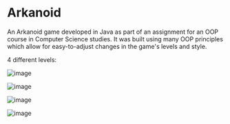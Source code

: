 # Arkanoid

An Arkanoid game developed in Java as part of an assignment for an OOP course in Computer Science studies.
It was built using many OOP principles which allow for easy-to-adjust changes in the game's levels and style.

4 different levels:

![image](https://user-images.githubusercontent.com/91034418/134730326-4b57f65e-e9b2-4c0c-bb72-4fe5fd573a16.png)

![image](https://user-images.githubusercontent.com/91034418/134730386-90e84a98-164f-446e-aa4b-4a3dca711575.png)

![image](https://user-images.githubusercontent.com/91034418/134730424-c90a224f-8f58-4787-804f-9b1f4a09b8cc.png)

![image](https://user-images.githubusercontent.com/91034418/134730551-e9af0bac-9e21-49fb-9dd5-44eee41f8279.png)
